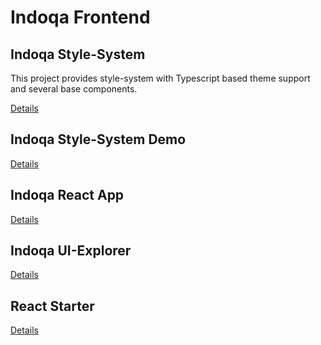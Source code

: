 # Indoqa Frontend

## Indoqa Style-System
This project provides style-system with Typescript based theme support
and several base components.

[Details](./packages/style-system/README.md)

## Indoqa Style-System Demo

[Details](./packages/style-system-demo/README.md)

## Indoqa React App

[Details](./packages/react-app/README.md)

## Indoqa UI-Explorer

[Details](./packages/ui-explorer/README.md)

## React Starter

[Details](./packages/react-starter/README.md)

